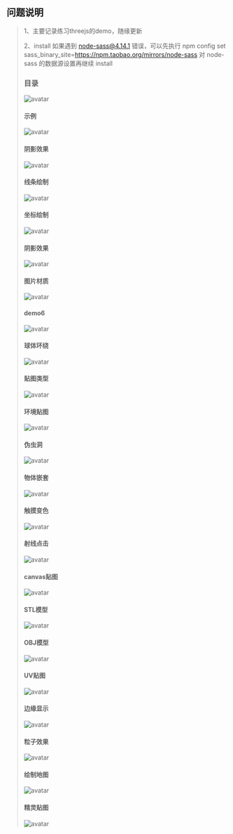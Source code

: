 ## 问题说明
> 1、主要记录练习threejs的demo，随缘更新
>
> 2、install 如果遇到 node-sass@4.14.1 错误，可以先执行 npm config set sass_binary_site=https://npm.taobao.org/mirrors/node-sass 对 node-sass 的数据源设置再继续 install
>
>### 目录
>
> ![avatar](https://github.com/Beingyo/imgRepository/blob/main/img/vue-threejs-demo/index.png)
>
>#### 示例
>
> ![avatar](https://github.com/Beingyo/imgRepository/blob/main/img/vue-threejs-demo/demo0.png)
>
>#### 阴影效果
>
> ![avatar](https://github.com/Beingyo/imgRepository/blob/main/img/vue-threejs-demo/demo1.png)
>
> #### 线条绘制
>
> ![avatar](https://github.com/Beingyo/imgRepository/blob/main/img/vue-threejs-demo/demo2.png)
>
> #### 坐标绘制
>
> ![avatar](https://github.com/Beingyo/imgRepository/blob/main/img/vue-threejs-demo/demo3.png)
>
> #### 阴影效果
>
> ![avatar](https://github.com/Beingyo/imgRepository/blob/main/img/vue-threejs-demo/demo4.png)
>
> #### 图片材质
>
> ![avatar](https://github.com/Beingyo/imgRepository/blob/main/img/vue-threejs-demo/demo5.png)
>
> #### demo6
>
> ![avatar](https://github.com/Beingyo/imgRepository/blob/main/img/vue-threejs-demo/demo6.png)
>
> #### 球体环绕
>
> ![avatar](https://github.com/Beingyo/imgRepository/blob/main/img/vue-threejs-demo/demo7.png)
>
> #### 贴图类型
>
> ![avatar](https://github.com/Beingyo/imgRepository/blob/main/img/vue-threejs-demo/demo8.png)
>
> #### 环境贴图
>
> ![avatar](https://github.com/Beingyo/imgRepository/blob/main/img/vue-threejs-demo/demo9.png)
>
> #### 伪虫洞
>
> ![avatar](https://github.com/Beingyo/imgRepository/blob/main/img/vue-threejs-demo/demo10.png)
>
> #### 物体嵌套
>
> ![avatar](https://github.com/Beingyo/imgRepository/blob/main/img/vue-threejs-demo/demo11.png)
>
> #### 触摸变色
>
> ![avatar](https://github.com/Beingyo/imgRepository/blob/main/img/vue-threejs-demo/demo12.png)
>
> #### 射线点击
>
> ![avatar](https://github.com/Beingyo/imgRepository/blob/main/img/vue-threejs-demo/demo13.png)
>
> #### canvas贴图
>
> ![avatar](https://github.com/Beingyo/imgRepository/blob/main/img/vue-threejs-demo/demo14.png)
>
> #### STL模型
>
> ![avatar](https://github.com/Beingyo/imgRepository/blob/main/img/vue-threejs-demo/demo15.png)
>
> #### OBJ模型
>
> ![avatar](https://github.com/Beingyo/imgRepository/blob/main/img/vue-threejs-demo/demo16.png)
>
> #### UV贴图
>
> ![avatar](https://github.com/Beingyo/imgRepository/blob/main/img/vue-threejs-demo/demo17.png)
>
> #### 边缘显示
>
> ![avatar](https://github.com/Beingyo/imgRepository/blob/main/img/vue-threejs-demo/demo18.png)
>
> #### 粒子效果
>
> ![avatar](https://github.com/Beingyo/imgRepository/blob/main/img/vue-threejs-demo/demo19.png)
>
>  #### 绘制地图
>
> ![avatar](https://github.com/Beingyo/imgRepository/blob/main/img/vue-threejs-demo/demo20.png)
>
>  #### 精灵贴图
>
> ![avatar](https://github.com/Beingyo/imgRepository/blob/main/img/vue-threejs-demo/demo21.png)
